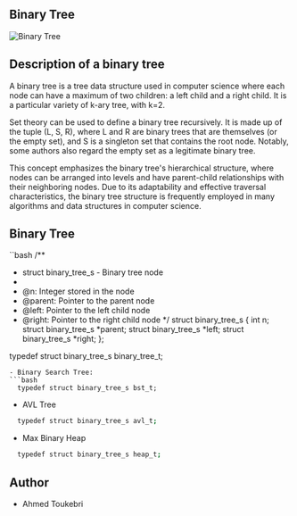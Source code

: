 ## Binary Tree

![Binary Tree](https://www.freecodecamp.org/news/content/images/size/w1000/2021/10/image-57.png)

## Description of a binary tree
A binary tree is a tree data structure used in computer science where each node can have a maximum of two children: a left child and a right child. It is a particular variety of k-ary tree, with k=2.

Set theory can be used to define a binary tree recursively. It is made up of the tuple (L, S, R), where L and R are binary trees that are themselves (or the empty set), and S is a singleton set that contains the root node. Notably, some authors also regard the empty set as a legitimate binary tree.

This concept emphasizes the binary tree's hierarchical structure, where nodes can be arranged into levels and have parent-child relationships with their neighboring nodes. Due to its adaptability and effective traversal characteristics, the binary tree structure is frequently employed in many algorithms and data structures in computer science.

## Binary Tree

``bash
  /**
 * struct binary_tree_s - Binary tree node
 *
 * @n: Integer stored in the node
 * @parent: Pointer to the parent node
 * @left: Pointer to the left child node
 * @right: Pointer to the right child node
 */
struct binary_tree_s
{
    int n;
    struct binary_tree_s *parent;
    struct binary_tree_s *left;
    struct binary_tree_s *right;
};

typedef struct binary_tree_s binary_tree_t;
```
- Binary Search Tree:
```bash
  typedef struct binary_tree_s bst_t;
```
- AVL Tree
```bash
  typedef struct binary_tree_s avl_t;
```
- Max Binary Heap
```bash
  typedef struct binary_tree_s heap_t;
```
## Author
- Ahmed Toukebri
